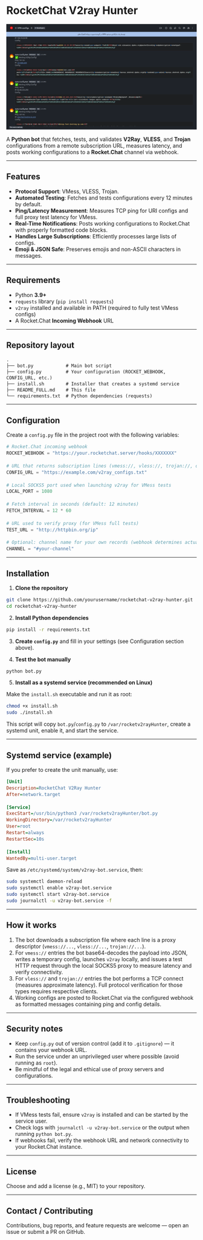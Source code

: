# RocketChat V2ray Hunter

<img src="./docs/rocket.png">

A **Python bot** that fetches, tests, and validates **V2Ray**, **VLESS**, and **Trojan** configurations from a remote subscription URL, measures latency, and posts working configurations to a **Rocket.Chat** channel via webhook.

---

## Features

- **Protocol Support**: VMess, VLESS, Trojan.
- **Automated Testing**: Fetches and tests configurations every 12 minutes by default.
- **Ping/Latency Measurement**: Measures TCP ping for URI configs and full proxy test latency for VMess.
- **Real-Time Notifications**: Posts working configurations to Rocket.Chat with properly formatted code blocks.
- **Handles Large Subscriptions**: Efficiently processes large lists of configs.
- **Emoji & JSON Safe**: Preserves emojis and non-ASCII characters in messages.

---

## Requirements

- Python **3.9+**
- `requests` library (`pip install requests`)
- `v2ray` installed and available in PATH (required to fully test VMess configs)
- A Rocket.Chat **Incoming Webhook** URL

---

## Repository layout

```
.
├── bot.py            # Main bot script
├── config.py         # Your configuration (ROCKET_WEBHOOK, CONFIG_URL, etc.)
├── install.sh        # Installer that creates a systemd service
├── README_FULL.md    # This file
└── requirements.txt  # Python dependencies (requests)
```

---

## Configuration

Create a `config.py` file in the project root with the following variables:

```python
# Rocket.Chat incoming webhook
ROCKET_WEBHOOK = "https://your.rocketchat.server/hooks/XXXXXXX"

# URL that returns subscription lines (vmess://, vless://, trojan://, one per line)
CONFIG_URL = "https://example.com/v2ray_configs.txt"

# Local SOCKS5 port used when launching v2ray for VMess tests
LOCAL_PORT = 1080

# Fetch interval in seconds (default: 12 minutes)
FETCH_INTERVAL = 12 * 60

# URL used to verify proxy (for VMess full tests)
TEST_URL = "http://httpbin.org/ip"

# Optional: channel name for your own records (webhook determines actual channel)
CHANNEL = "#your-channel"
```

---

## Installation

1. **Clone the repository**

```bash
git clone https://github.com/yourusername/rocketchat-v2ray-hunter.git
cd rocketchat-v2ray-hunter
```

2. **Install Python dependencies**

```bash
pip install -r requirements.txt
```

3. **Create `config.py`** and fill in your settings (see Configuration section above).

4. **Test the bot manually**

```bash
python bot.py
```

5. **Install as a systemd service (recommended on Linux)**

Make the `install.sh` executable and run it as root:

```bash
chmod +x install.sh
sudo ./install.sh
```

This script will copy `bot.py`/`config.py` to `/var/rocketv2rayHunter`, create a systemd unit, enable it, and start the service.

---

## Systemd service (example)

If you prefer to create the unit manually, use:

```ini
[Unit]
Description=RocketChat V2Ray Hunter
After=network.target

[Service]
ExecStart=/usr/bin/python3 /var/rocketv2rayHunter/bot.py
WorkingDirectory=/var/rocketv2rayHunter
User=root
Restart=always
RestartSec=10s

[Install]
WantedBy=multi-user.target
```

Save as `/etc/systemd/system/v2ray-bot.service`, then:

```bash
sudo systemctl daemon-reload
sudo systemctl enable v2ray-bot.service
sudo systemctl start v2ray-bot.service
sudo journalctl -u v2ray-bot.service -f
```

---

## How it works

1. The bot downloads a subscription file where each line is a proxy descriptor (`vmess://...`, `vless://...`, `trojan://...`).
2. For `vmess://` entries the bot base64-decodes the payload into JSON, writes a temporary config, launches `v2ray` locally, and issues a test HTTP request through the local SOCKS5 proxy to measure latency and verify connectivity.
3. For `vless://` and `trojan://` entries the bot performs a TCP connect (measures approximate latency). Full protocol verification for those types requires respective clients.
4. Working configs are posted to Rocket.Chat via the configured webhook as formatted messages containing ping and config details.

---

## Security notes

- Keep `config.py` out of version control (add it to `.gitignore`) — it contains your webhook URL.
- Run the service under an unprivileged user where possible (avoid running as `root`).
- Be mindful of the legal and ethical use of proxy servers and configurations.

---

## Troubleshooting

- If VMess tests fail, ensure `v2ray` is installed and can be started by the service user.
- Check logs with `journalctl -u v2ray-bot.service` or the output when running `python bot.py`.
- If webhooks fail, verify the webhook URL and network connectivity to your Rocket.Chat instance.

---

## License

Choose and add a license (e.g., MIT) to your repository.

---

## Contact / Contributing

Contributions, bug reports, and feature requests are welcome — open an issue or submit a PR on GitHub.

